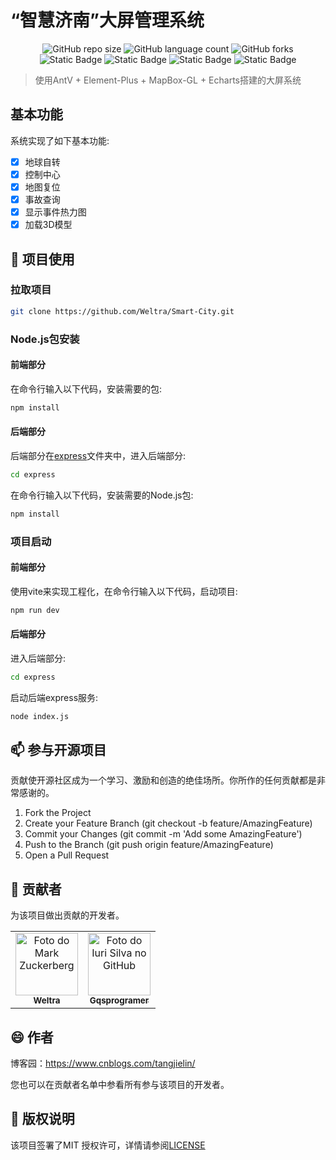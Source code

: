 # “智慧济南”大屏管理系统
<div align="center">
<img alt="GitHub repo size" src="https://img.shields.io/github/repo-size/Weltra/Smart-City?style=for-the-badge">
<img alt="GitHub language count" src="https://img.shields.io/github/languages/count/Weltra/Smart-City?style=for-the-badge">
<img alt="GitHub forks" src="https://img.shields.io/github/forks/Weltra/Smart-City?style=for-the-badge">
  <br/>
<img alt="Static Badge" src="https://img.shields.io/badge/VUE-3.2.47-green?style=for-the-badge&logo=vue.js">
  <img alt="Static Badge" src="https://img.shields.io/badge/echarts-5.4.3-red?style=for-the-badge&logo=apacheecharts">
<img alt="Static Badge" src="https://img.shields.io/badge/three-0.154.0-16%2C%20162%2C%20110?style=for-the-badge&logo=Three.js">
<img alt="Static Badge" src="https://img.shields.io/badge/mapbox--gl-2.14.1-%235cb3cc?style=for-the-badge&logo=mapbox">
</div>

> 使用AntV + Element-Plus + MapBox-GL + Echarts搭建的大屏系统

## 基本功能

系统实现了如下基本功能:

- [x] 地球自转
- [x] 控制中心
- [x] 地图复位
- [x] 事故查询
- [x] 显示事件热力图
- [x] 加载3D模型

## 🚀 项目使用
### 拉取项目
```sh
git clone https://github.com/Weltra/Smart-City.git
```
### Node.js包安装
#### 前端部分
在命令行输入以下代码，安装需要的包:
```sh
npm install 
```
#### 后端部分
后端部分在[express](./express)文件夹中，进入后端部分:
```sh
cd express
```
在命令行输入以下代码，安装需要的Node.js包:
```sh
npm install 
```
### 项目启动
#### 前端部分
使用vite来实现工程化，在命令行输入以下代码，启动项目:
```sh
npm run dev
```
#### 后端部分
进入后端部分:
```sh
cd express
```
启动后端express服务:
```sh
node index.js
```

## 📫 参与开源项目

贡献使开源社区成为一个学习、激励和创造的绝佳场所。你所作的任何贡献都是非常感谢的。
1. Fork the Project
2. Create your Feature Branch (git checkout -b feature/AmazingFeature)
3. Commit your Changes (git commit -m 'Add some AmazingFeature')
4. Push to the Branch (git push origin feature/AmazingFeature)
5. Open a Pull Request

## 🤝 贡献者

为该项目做出贡献的开发者。

<table>
  <tr>
        <td align="center">
      <a href="https://github.com/Weltra">
        <img src="https://avatars.githubusercontent.com/u/140082971?v=4" width="100px;" alt="Foto do Mark Zuckerberg"/><br>
        <sub>
          <b>Weltra</b>
        </sub>
      </a>
    </td>
    <td align="center">
      <a href="https://github.com/Gqsprogramer">
        <img src="https://avatars.githubusercontent.com/u/88928351?v=4" width="100px;" alt="Foto do Iuri Silva no GitHub"/><br>
        <sub>
          <b>Gqsprogramer</b>
        </sub>
      </a>
    </td>
  </tr>
</table>

## 😄 作者

博客园：https://www.cnblogs.com/tangjielin/

您也可以在贡献者名单中参看所有参与该项目的开发者。

## 📝 版权说明
该项目签署了MIT 授权许可，详情请参阅[LICENSE](./LICENSE)
